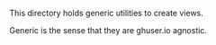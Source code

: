 This directory holds generic utilities to create views.

Generic is the sense that they are ghuser.io agnostic.
